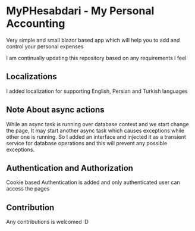 # MyPHesabdari - My Personal Accounting
Very simple and small blazor based app which will help you to add and control your personal expenses

I am continually updating this repository based on any requirements I feel

## Localizations
I added localization for supporting English, Persian and Turkish languages

## Note About async actions
While an async task is running over database context and we start change the page, It may start another async task which causes exceptions while other one is running.
So I added an interface and injected it as a transient service for database operations and this will prevent any possible exceptions.

## Authentication and Authorization

Cookie based Authentication is added and only authenticated user can access the pages

## Contribution

Any contributions is welcomed :D 
